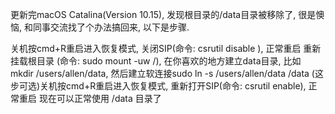 更新完macOS Catalina(Version 10.15), 发现根目录的/data目录被移除了, 很是懊恼, 和同事交流找了个办法搞回来, 以下是步骤.

关机按cmd+R重启进入恢复模式, 关闭SIP(命令: csrutil disable ), 正常重启
重新挂载根目录 (命令: sudo mount -uw /), 在你喜欢的地方建立data目录, 比如 mkdir /users/allen/data, 然后建立软连接sudo ln -s /users/allen/data /data
(这步可选)关机按cmd+R重启进入恢复模式, 重新打开SIP(命令: csrutil enable), 正常重启
现在可以正常使用 /data 目录了
